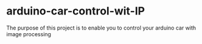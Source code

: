 # arduino-car-control-wit-IP
The purpose of this project is to enable you to control your arduino car with image processing
